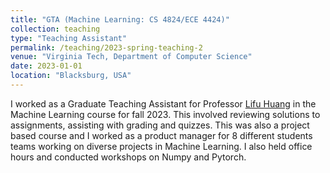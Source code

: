 ```yaml
---
title: "GTA (Machine Learning: CS 4824/ECE 4424)"
collection: teaching
type: "Teaching Assistant"
permalink: /teaching/2023-spring-teaching-2
venue: "Virginia Tech, Department of Computer Science"
date: 2023-01-01
location: "Blacksburg, USA"
---
```


I worked as a Graduate Teaching Assistant for Professor [Lifu Huang](https://wilburone.github.io/index.html) in the Machine Learning course for fall 2023. This involved reviewing solutions to assignments, assisting with grading and quizzes. This was also a project based course and I worked as a product manager for 8 different students teams working on diverse projects in Machine Learning. I also held office hours and conducted workshops on Numpy and Pytorch.


